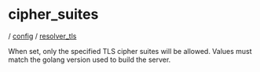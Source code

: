# cipher_suites

/ [config](/ref/config/index.md) / [resolver_tls](/ref/config/config/resolver_tls/index.md)

When set, only the specified TLS cipher suites will be allowed. Values must match the golang version used to build the server.
